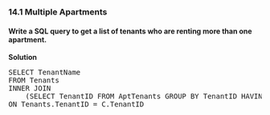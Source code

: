 ### 14.1 Multiple Apartments

#### Write a SQL query to get a list of tenants who are renting more than one apartment. 

**Solution**

<pre>
SELECT TenantName
FROM Tenants
INNER JOIN
    (SELECT TenantID FROM AptTenants GROUP BY TenantID HAVING count(*) > 1) C
ON Tenants.TenantID = C.TenantID
</pre>